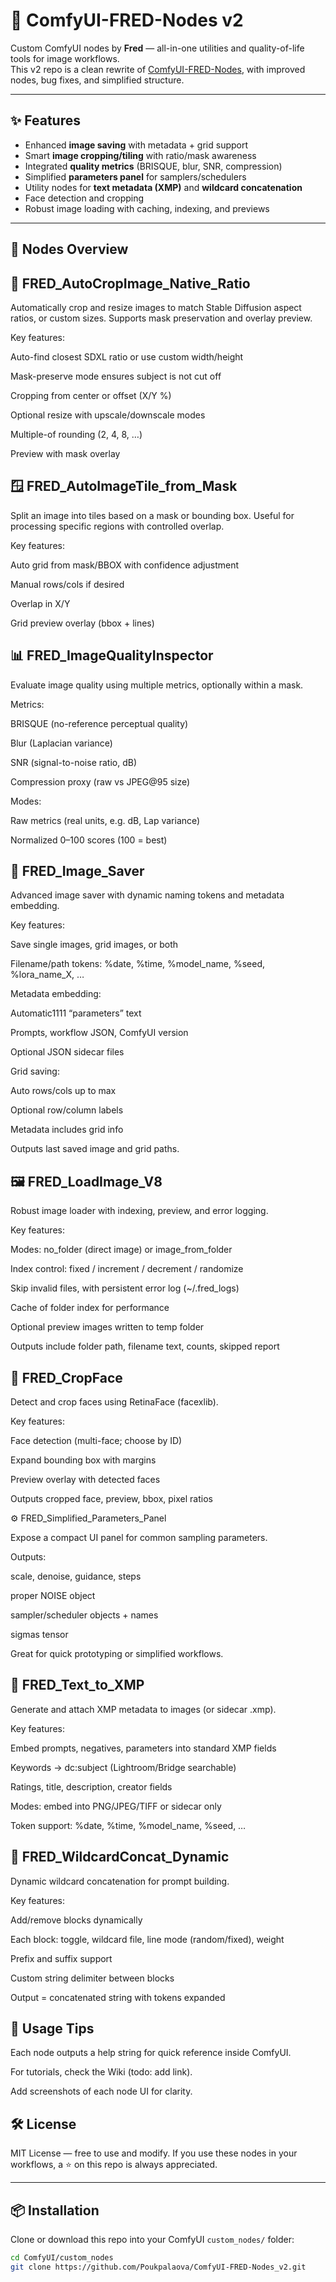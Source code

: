 # 👑 ComfyUI-FRED-Nodes v2

Custom ComfyUI nodes by **Fred** — all-in-one utilities and quality-of-life tools for image workflows.  
This v2 repo is a clean rewrite of [ComfyUI-FRED-Nodes](https://github.com/Poukpalaova/ComfyUI-FRED-Nodes), with improved nodes, bug fixes, and simplified structure.

---

## ✨ Features
- Enhanced **image saving** with metadata + grid support
- Smart **image cropping/tiling** with ratio/mask awareness
- Integrated **quality metrics** (BRISQUE, blur, SNR, compression)
- Simplified **parameters panel** for samplers/schedulers
- Utility nodes for **text metadata (XMP)** and **wildcard concatenation**
- Face detection and cropping
- Robust image loading with caching, indexing, and previews

---

## 🧩 Nodes Overview
## 📏 FRED_AutoCropImage_Native_Ratio

Automatically crop and resize images to match Stable Diffusion aspect ratios, or custom sizes.
Supports mask preservation and overlay preview.

Key features:

Auto-find closest SDXL ratio or use custom width/height

Mask-preserve mode ensures subject is not cut off

Cropping from center or offset (X/Y %)

Optional resize with upscale/downscale modes

Multiple-of rounding (2, 4, 8, …)

Preview with mask overlay

## 🪟 FRED_AutoImageTile_from_Mask

Split an image into tiles based on a mask or bounding box.
Useful for processing specific regions with controlled overlap.

Key features:

Auto grid from mask/BBOX with confidence adjustment

Manual rows/cols if desired

Overlap in X/Y

Grid preview overlay (bbox + lines)

## 📊 FRED_ImageQualityInspector

Evaluate image quality using multiple metrics, optionally within a mask.

Metrics:

BRISQUE (no-reference perceptual quality)

Blur (Laplacian variance)

SNR (signal-to-noise ratio, dB)

Compression proxy (raw vs JPEG@95 size)

Modes:

Raw metrics (real units, e.g. dB, Lap variance)

Normalized 0–100 scores (100 = best)

## 💾 FRED_Image_Saver

Advanced image saver with dynamic naming tokens and metadata embedding.

Key features:

Save single images, grid images, or both

Filename/path tokens: %date, %time, %model_name, %seed, %lora_name_X, …

Metadata embedding:

Automatic1111 “parameters” text

Prompts, workflow JSON, ComfyUI version

Optional JSON sidecar files

Grid saving:

Auto rows/cols up to max

Optional row/column labels

Metadata includes grid info

Outputs last saved image and grid paths.

## 🖼️ FRED_LoadImage_V8

Robust image loader with indexing, preview, and error logging.

Key features:

Modes: no_folder (direct image) or image_from_folder

Index control: fixed / increment / decrement / randomize

Skip invalid files, with persistent error log (~/.fred_logs)

Cache of folder index for performance

Optional preview images written to temp folder

Outputs include folder path, filename text, counts, skipped report

## 🙂 FRED_CropFace

Detect and crop faces using RetinaFace (facexlib).

Key features:

Face detection (multi-face; choose by ID)

Expand bounding box with margins

Preview overlay with detected faces

Outputs cropped face, preview, bbox, pixel ratios

⚙️ FRED_Simplified_Parameters_Panel

Expose a compact UI panel for common sampling parameters.

Outputs:

scale, denoise, guidance, steps

proper NOISE object

sampler/scheduler objects + names

sigmas tensor

Great for quick prototyping or simplified workflows.

## 📝 FRED_Text_to_XMP

Generate and attach XMP metadata to images (or sidecar .xmp).

Key features:

Embed prompts, negatives, parameters into standard XMP fields

Keywords → dc:subject (Lightroom/Bridge searchable)

Ratings, title, description, creator fields

Modes: embed into PNG/JPEG/TIFF or sidecar only

Token support: %date, %time, %model_name, %seed, …

## 🎲 FRED_WildcardConcat_Dynamic

Dynamic wildcard concatenation for prompt building.

Key features:

Add/remove blocks dynamically

Each block: toggle, wildcard file, line mode (random/fixed), weight

Prefix and suffix support

Custom string delimiter between blocks

Output = concatenated string with tokens expanded

## 📖 Usage Tips

Each node outputs a help string for quick reference inside ComfyUI.

For tutorials, check the Wiki
 (todo: add link).

Add screenshots of each node UI for clarity.

## 🛠️ License

MIT License — free to use and modify.
If you use these nodes in your workflows, a ⭐ on this repo is always appreciated.

---

## 📦 Installation
Clone or download this repo into your ComfyUI `custom_nodes/` folder:

```bash
cd ComfyUI/custom_nodes
git clone https://github.com/Poukpalaova/ComfyUI-FRED-Nodes_v2.git
